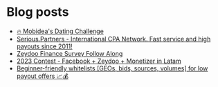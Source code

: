 # Blog posts
<!-- BLOG-POST-LIST:START -->
- [🔥 Mobidea&#39;s Dating Challenge](https://afflift.com/f/threads/%F0%9F%94%A5-mobideas-dating-challenge.10325/)
- [Serious.Partners - International CPA Network. Fast service and high payouts since 2011!](https://afflift.com/f/threads/serious-partners-international-cpa-network-fast-service-and-high-payouts-since-2011.10141/)
- [Zeydoo Finance Survey Follow Along](https://afflift.com/f/threads/zeydoo-finance-survey-follow-along.10174/)
- [2023 Contest - Facebook + Zeydoo + Monetizer in Latam](https://afflift.com/f/threads/2023-contest-facebook-zeydoo-monetizer-in-latam.10256/)
- [Beginner-friendly whitelists [GEOs, bids, sources, volumes] for low payout offers 📈💰](https://afflift.com/f/threads/beginner-friendly-whitelists-geos-bids-sources-volumes-for-low-payout-offers-%F0%9F%93%88%F0%9F%92%B0.8907/)
<!-- BLOG-POST-LIST:END -->
